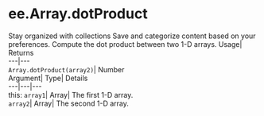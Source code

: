  
#  ee.Array.dotProduct 
Stay organized with collections  Save and categorize content based on your preferences. 
Compute the dot product between two 1-D arrays. Usage| Returns  
---|---  
`Array.dotProduct(array2)`| Number  
Argument| Type| Details  
---|---|---  
this: `array1`| Array| The first 1-D array.  
`array2`| Array| The second 1-D array.  

